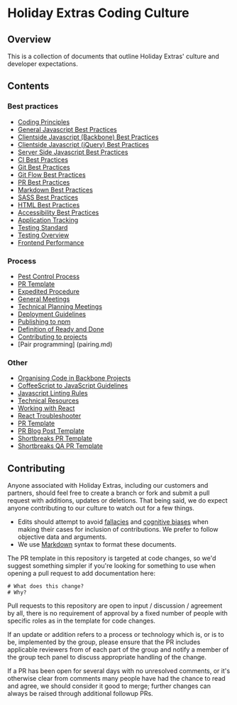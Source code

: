 # Holiday Extras Coding Culture

## Overview

This is a collection of documents that outline Holiday Extras' culture and developer expectations.

## Contents

### Best practices

 * [Coding Principles](coding-principles.md)
 * [General Javascript Best Practices](general-javascript-best-practices.md)
 * [Clientside Javascript (Backbone) Best Practices](clientside-javascript-best-practices.md)
 * [Clientside Javascript (jQuery) Best Practices](clientside-jquery-best-practices.md)
 * [Server Side Javascript Best Practices](serverside-javascript-best-practices.md)
 * [CI Best Practices](ci-best-practices.md)
 * [Git Best Practices](git-best-practices.md)
 * [Git Flow Best Practices](gitflow.md)
 * [PR Best Practices](pr-best-practices.md)
 * [Markdown Best Practices](markdown-best-practices.md)
 * [SASS Best Practices](SASS-best-practices.md)
 * [HTML Best Practices](html-best-practices.md)
 * [Accessibility Best Practices](accessibility-best-practices.md)
 * [Application Tracking](application-tracking.md)
 * [Testing Standard](testing-standard.md)
 * [Testing Overview](testing-overview.md)
 * [Frontend Performance](front-end-performance.md)

### Process

 * [Pest Control Process](pest-control-process.md)
 * [PR Template](pr-template.md)
 * [Expedited Procedure](expedited-procedure.md)
 * [General Meetings](general-meetings.md)
 * [Technical Planning Meetings](technical-planning-meeting.md)
 * [Deployment Guidelines](deployment-guidelines.md)
 * [Publishing to npm](publishing-to-npm.md)
 * [Definition of Ready and Done](definition-of-ready-and-done.md)
 * [Contributing to projects](CONTRIBUTIUNG.md)
 * [Pair programming] (pairing.md)

### Other

 * [Organising Code in Backbone Projects](organising-code-backbone-projects.md)
 * [CoffeeScript to JavaScript Guidelines](coffeescript-to-javascript-guidelines.md)
 * [Javascript Linting Rules](javascript-linting-rules.md)
 * [Technical Resources](technical-resources.md)
 * [Working with React](working-with-react.md)
 * [React Troubleshooter](react-troubleshooter.md)
 * [PR Template](pr-template.md)
 * [PR Blog Post Template](pr-template-blogpost.md)
 * [Shortbreaks PR Template](shortbreaks/pr-template.md)
 * [Shortbreaks QA PR Template](shortbreaks/pr-qa-template.md)

## Contributing

Anyone associated with Holiday Extras, including our customers and partners, should feel free to create a branch or fork and submit a pull request with additions, updates or deletions. That being said, we do expect anyone contributing to our culture to watch out for a few things.

* Edits should attempt to avoid [fallacies](http://en.wikipedia.org/wiki/List_of_fallacies) and [cognitive biases](http://en.wikipedia.org/wiki/List_of_cognitive_biases) when making their cases for inclusion of contributions. We prefer to follow objective data and arguments.
* We use [Markdown](http://daringfireball.net/projects/markdown/syntax) syntax to format these documents.

The PR template in this repository is targeted at code changes, so we'd suggest something simpler if you're looking for something to use when opening a pull request to add documentation here:

```
# What does this change?
# Why?
```

Pull requests to this repository are open to input / discussion / agreement by all, there is no requirement of approval by a fixed number of people with specific roles as in the template for code changes.

If an update or addition refers to a process or technology which is, or is to be, implemented by the group, please ensure that the PR includes applicable reviewers from of each part of the group and notify a member of the group tech panel to discuss appropriate handling of the change.

If a PR has been open for several days with no unresolved comments, or it's otherwise clear from comments many people have had the chance to read and agree, we should consider it good to merge; further changes can always be raised through additional followup PRs.
